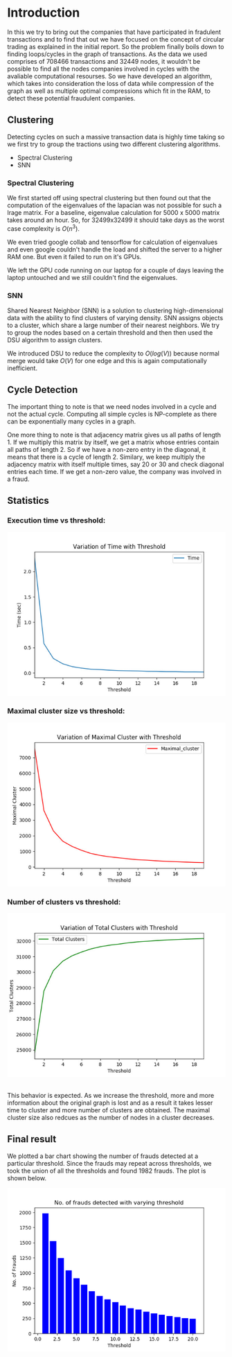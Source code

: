 # Introduction

In this we try to bring out the companies that have participated in fradulent transactions and to find that out we have focused on the concept of circular trading as explained in the initial report. So the problem finally boils down to finding loops/cycles in the graph of transactions. As the data we used comprises of 708466 transactions and 32449 nodes, it wouldn't be possible to find all the nodes companies involved in cycles with the avaliable computational resourses. So we have developed an algorithm, which takes into consideration the loss of data while compression of the graph as well as multiple optimal compressions which fit in the RAM, to detect these potential fraudulent companies.

## Clustering

Detecting cycles on such a massive transaction data is highly time taking so we first try to group the tractions using two different clustering algorithms.
* Spectral Clustering
* SNN

### Spectral Clustering

We first started off using spectral clustering but then found out that the computation of the eigenvalues of the lapacian was not possible for such a lrage matrix. For a baseline, eigenvalue calculation for 5000 x 5000 matrix takes around an hour. So, for 32499x32499 it should take days as the worst case complexity is $O(n^3)$.
<br>

We even tried google collab and tensorflow for calculation of eigenvalues and even google couldn't handle the load and shifted the server to a higher RAM one. But even it failed to run on it's GPUs.
<br>

We left the GPU code running on our laptop for a couple of days leaving the laptop untouched and we still couldn't find the eigenvalues.


### SNN

Shared Nearest Neighbor (SNN) is a solution to clustering high-dimensional data with the ability to find clusters of varying density. SNN assigns objects to a cluster, which share a large number of their nearest neighbors. We try to group the nodes based on a certain threshold and then then used the DSU algorithm to assign clusters.
<br>

We introduced DSU to reduce the complexity to $O(log(V))$ because normal merge would take $O(V)$ for one edge and this is again computationally inefficient.
<br>

## Cycle Detection 

The important thing to note is that we need nodes involved in a cycle and not the actual cycle. Computing all simple cycles is NP-complete as there can be exponentially many cycles in a graph. 
<br>

One more thing to note is that adjacency matrix gives us all paths of length 1. If we multiply this matrix by itself, we get a matrix whose entries contain all paths of length 2. So if we have a non-zero entry in the diagonal, it means that there is a cycle of length 2. Similary, we keep multiply the adjacency matrix with itself multiple times, say 20 or 30 and check diagonal entries each time. If we get a non-zero value, the company was involved in a fraud.

## Statistics

### Execution time vs threshold:
![](./Images/time.jpeg)
<br>

### Maximal cluster size vs threshold:
![](./Images/maximal.jpeg)

### Number of clusters vs threshold:
![](./Images/total.jpeg)
<br>
<br>

This behavior is expected. As we increase the threshold, more and more information about the original graph is lost and as a result it takes lesser time to cluster and more number of clusters are obtained. The maximal cluster size also redcues as the number of nodes in a cluster decreases.  

## Final result

We plotted a bar chart showing the number of frauds detected at a particular threshold. Since the frauds may repeat across thresholds, we took the union of all the thresholds and found 1982 frauds. The plot is shown below.

![](./Images/frauds.png)

